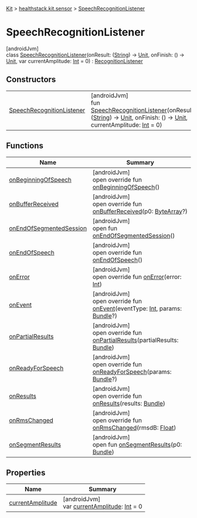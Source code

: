 
[Kit](../../../kit.html) > [healthstack.kit.sensor](../index.html) > [SpeechRecognitionListener](index.html)



# SpeechRecognitionListener



[androidJvm]\
class [SpeechRecognitionListener](index.html)(onResult: ([String](https://kotlinlang.org/api/latest/jvm/stdlib/kotlin/-string/index.html)) -&gt; [Unit](https://kotlinlang.org/api/latest/jvm/stdlib/kotlin/-unit/index.html), onFinish: () -&gt; [Unit](https://kotlinlang.org/api/latest/jvm/stdlib/kotlin/-unit/index.html), var currentAmplitude: [Int](https://kotlinlang.org/api/latest/jvm/stdlib/kotlin/-int/index.html) = 0) : [RecognitionListener](https://developer.android.com/reference/kotlin/android/speech/RecognitionListener.html)



## Constructors


| | |
|---|---|
| [SpeechRecognitionListener](-speech-recognition-listener.html) | [androidJvm]<br>fun [SpeechRecognitionListener](-speech-recognition-listener.html)(onResult: ([String](https://kotlinlang.org/api/latest/jvm/stdlib/kotlin/-string/index.html)) -&gt; [Unit](https://kotlinlang.org/api/latest/jvm/stdlib/kotlin/-unit/index.html), onFinish: () -&gt; [Unit](https://kotlinlang.org/api/latest/jvm/stdlib/kotlin/-unit/index.html), currentAmplitude: [Int](https://kotlinlang.org/api/latest/jvm/stdlib/kotlin/-int/index.html) = 0) |


## Functions


| Name | Summary |
|---|---|
| [onBeginningOfSpeech](on-beginning-of-speech.html) | [androidJvm]<br>open override fun [onBeginningOfSpeech](on-beginning-of-speech.html)() |
| [onBufferReceived](on-buffer-received.html) | [androidJvm]<br>open override fun [onBufferReceived](on-buffer-received.html)(p0: [ByteArray](https://kotlinlang.org/api/latest/jvm/stdlib/kotlin/-byte-array/index.html)?) |
| [onEndOfSegmentedSession](index.html#-1753391848%2FFunctions%2F-106109196) | [androidJvm]<br>open fun [onEndOfSegmentedSession](index.html#-1753391848%2FFunctions%2F-106109196)() |
| [onEndOfSpeech](on-end-of-speech.html) | [androidJvm]<br>open override fun [onEndOfSpeech](on-end-of-speech.html)() |
| [onError](on-error.html) | [androidJvm]<br>open override fun [onError](on-error.html)(error: [Int](https://kotlinlang.org/api/latest/jvm/stdlib/kotlin/-int/index.html)) |
| [onEvent](on-event.html) | [androidJvm]<br>open override fun [onEvent](on-event.html)(eventType: [Int](https://kotlinlang.org/api/latest/jvm/stdlib/kotlin/-int/index.html), params: [Bundle](https://developer.android.com/reference/kotlin/android/os/Bundle.html)?) |
| [onPartialResults](on-partial-results.html) | [androidJvm]<br>open override fun [onPartialResults](on-partial-results.html)(partialResults: [Bundle](https://developer.android.com/reference/kotlin/android/os/Bundle.html)) |
| [onReadyForSpeech](on-ready-for-speech.html) | [androidJvm]<br>open override fun [onReadyForSpeech](on-ready-for-speech.html)(params: [Bundle](https://developer.android.com/reference/kotlin/android/os/Bundle.html)?) |
| [onResults](on-results.html) | [androidJvm]<br>open override fun [onResults](on-results.html)(results: [Bundle](https://developer.android.com/reference/kotlin/android/os/Bundle.html)) |
| [onRmsChanged](on-rms-changed.html) | [androidJvm]<br>open override fun [onRmsChanged](on-rms-changed.html)(rmsdB: [Float](https://kotlinlang.org/api/latest/jvm/stdlib/kotlin/-float/index.html)) |
| [onSegmentResults](index.html#1190892620%2FFunctions%2F-106109196) | [androidJvm]<br>open fun [onSegmentResults](index.html#1190892620%2FFunctions%2F-106109196)(p0: [Bundle](https://developer.android.com/reference/kotlin/android/os/Bundle.html)) |


## Properties


| Name | Summary |
|---|---|
| [currentAmplitude](current-amplitude.html) | [androidJvm]<br>var [currentAmplitude](current-amplitude.html): [Int](https://kotlinlang.org/api/latest/jvm/stdlib/kotlin/-int/index.html) = 0 |

